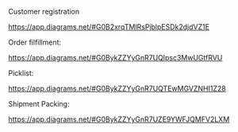 Customer registration

https://app.diagrams.net/#G0B2xrqTMlRsPjblpESDk2djdVZ1E



Order filfillment:

https://app.diagrams.net/#G0BykZZYyGnR7UQlpsc3MwUGtfRVU



Picklist:

https://app.diagrams.net/#G0BykZZYyGnR7UQTEwMGVZNHI1Z28

Shipment Packing:

https://app.diagrams.net/#G0BykZZYyGnR7UZE9YWFJQMFV2LXM



